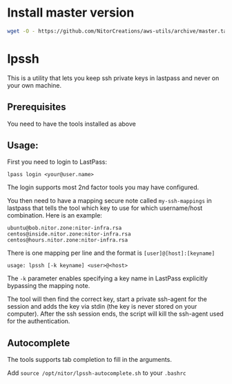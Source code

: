 # Install master version

```sh
wget -O - https://github.com/NitorCreations/aws-utils/archive/master.tar.gz | sudo tar -xzf - --strip 1 -C /
```

# lpssh

This is a utility that lets you keep ssh private keys in lastpass and never on your
own machine.

## Prerequisites

You need to have the tools installed as above

## Usage:

 First you need to login to LastPass:
 ```
 lpass login <your@user.name>
 ```
 The login supports most 2nd factor tools you may have configured.

You then need to have a mapping secure note called ```my-ssh-mappings```
in lastpass that tells the tool which key to use for which username/host
combination. Here is an example:

```
ubuntu@bob.nitor.zone:nitor-infra.rsa
centos@inside.nitor.zone:nitor-infra.rsa
centos@hours.nitor.zone:nitor-infra.rsa
```

There is one mapping per line and the format is ```[user]@[host]:[keyname]```


```
usage: lpssh [-k keyname] <user>@<host>
```

The ```-k``` parameter enables specifying a key name in LastPass explicitly
bypassing the mapping note.

The tool will then find the correct key, start a private ssh-agent for the session
and adds the key via stdin (the key is never stored on your computer). After the
ssh session ends, the script will kill the ssh-agent used for the authentication.

## Autocomplete

The tools supports tab completion to fill in the arguments.

Add ```source /opt/nitor/lpssh-autocomplete.sh``` to your ```.bashrc```
